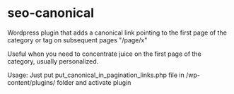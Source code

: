 # seo-canonical
 Wordpress plugin that adds a canonical link pointing to the first page of the category or tag on subsequent pages "/page/x"

 Useful when you need to concentrate juice on the first page of the category, usually personalized.

 Usage: Just put put_canonical_in_pagination_links.php file in /wp-content/plugins/ folder and activate plugin
